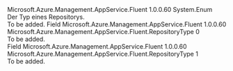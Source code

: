<Type Name="RepositoryType" FullName="Microsoft.Azure.Management.AppService.Fluent.RepositoryType">
  <TypeSignature Language="C#" Value="public enum RepositoryType" />
  <TypeSignature Language="ILAsm" Value=".class public auto ansi sealed RepositoryType extends System.Enum" />
  <TypeSignature Language="DocId" Value="T:Microsoft.Azure.Management.AppService.Fluent.RepositoryType" />
  <TypeSignature Language="VB.NET" Value="Public Enum RepositoryType" />
  <TypeSignature Language="F#" Value="type RepositoryType = " />
  <AssemblyInfo>
    <AssemblyName>Microsoft.Azure.Management.AppService.Fluent</AssemblyName>
    <AssemblyVersion>1.0.0.60</AssemblyVersion>
  </AssemblyInfo>
  <Base>
    <BaseTypeName>System.Enum</BaseTypeName>
  </Base>
  <Docs>
    <summary>
            Der Typ eines Repositorys.
            </summary>
    <remarks>To be added.</remarks>
  </Docs>
  <Members>
    <Member MemberName="Git">
      <MemberSignature Language="C#" Value="Git" />
      <MemberSignature Language="ILAsm" Value=".field public static literal valuetype Microsoft.Azure.Management.AppService.Fluent.RepositoryType Git = int32(0)" />
      <MemberSignature Language="DocId" Value="F:Microsoft.Azure.Management.AppService.Fluent.RepositoryType.Git" />
      <MemberSignature Language="VB.NET" Value="Git" />
      <MemberSignature Language="F#" Value="Git = 0" Usage="Microsoft.Azure.Management.AppService.Fluent.RepositoryType.Git" />
      <MemberType>Field</MemberType>
      <AssemblyInfo>
        <AssemblyName>Microsoft.Azure.Management.AppService.Fluent</AssemblyName>
        <AssemblyVersion>1.0.0.60</AssemblyVersion>
      </AssemblyInfo>
      <ReturnValue>
        <ReturnType>Microsoft.Azure.Management.AppService.Fluent.RepositoryType</ReturnType>
      </ReturnValue>
      <MemberValue>0</MemberValue>
      <Docs>
        <summary>To be added.</summary>
      </Docs>
    </Member>
    <Member MemberName="Mercurial">
      <MemberSignature Language="C#" Value="Mercurial" />
      <MemberSignature Language="ILAsm" Value=".field public static literal valuetype Microsoft.Azure.Management.AppService.Fluent.RepositoryType Mercurial = int32(1)" />
      <MemberSignature Language="DocId" Value="F:Microsoft.Azure.Management.AppService.Fluent.RepositoryType.Mercurial" />
      <MemberSignature Language="VB.NET" Value="Mercurial" />
      <MemberSignature Language="F#" Value="Mercurial = 1" Usage="Microsoft.Azure.Management.AppService.Fluent.RepositoryType.Mercurial" />
      <MemberType>Field</MemberType>
      <AssemblyInfo>
        <AssemblyName>Microsoft.Azure.Management.AppService.Fluent</AssemblyName>
        <AssemblyVersion>1.0.0.60</AssemblyVersion>
      </AssemblyInfo>
      <ReturnValue>
        <ReturnType>Microsoft.Azure.Management.AppService.Fluent.RepositoryType</ReturnType>
      </ReturnValue>
      <MemberValue>1</MemberValue>
      <Docs>
        <summary>To be added.</summary>
      </Docs>
    </Member>
  </Members>
</Type>